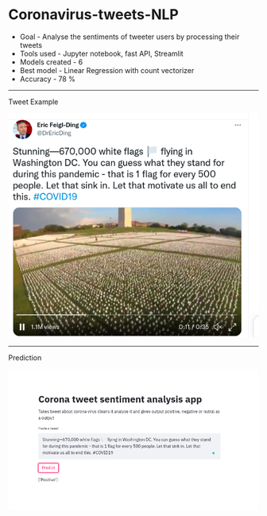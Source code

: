 # Coronavirus-tweets-NLP
- Goal - Analyse the sentiments of tweeter users by processing their tweets
- Tools used - Jupyter notebook, fast API, Streamlit
- Models created - 6
- Best model - Linear Regression with count vectorizer
- Accuracy - 78 %

---
Tweet Example

![TweetExample](/Data/Screenshot%20from%202021-09-20%2011-37-44.png)

****
Prediction

![Prediction](/Data/Screenshot%20from%202021-09-20%2012-04-13.png)
